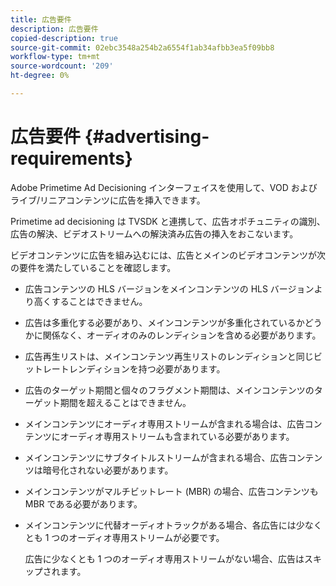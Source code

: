 ```yaml
---
title: 広告要件
description: 広告要件
copied-description: true
source-git-commit: 02ebc3548a254b2a6554f1ab34afbb3ea5f09bb8
workflow-type: tm+mt
source-wordcount: '209'
ht-degree: 0%

---
```


# 広告要件 {#advertising-requirements}

Adobe Primetime Ad Decisioning インターフェイスを使用して、VOD およびライブ/リニアコンテンツに広告を挿入できます。

Primetime ad decisioning は TVSDK と連携して、広告オポチュニティの識別、広告の解決、ビデオストリームへの解決済み広告の挿入をおこないます。

ビデオコンテンツに広告を組み込むには、広告とメインのビデオコンテンツが次の要件を満たしていることを確認します。

* 広告コンテンツの HLS バージョンをメインコンテンツの HLS バージョンより高くすることはできません。
* 広告は多重化する必要があり、メインコンテンツが多重化されているかどうかに関係なく、オーディオのみのレンディションを含める必要があります。
* 広告再生リストは、メインコンテンツ再生リストのレンディションと同じビットレートレンディションを持つ必要があります。
* 広告のターゲット期間と個々のフラグメント期間は、メインコンテンツのターゲット期間を超えることはできません。
* メインコンテンツにオーディオ専用ストリームが含まれる場合は、広告コンテンツにオーディオ専用ストリームも含まれている必要があります。
* メインコンテンツにサブタイトルストリームが含まれる場合、広告コンテンツは暗号化されない必要があります。
* メインコンテンツがマルチビットレート (MBR) の場合、広告コンテンツも MBR である必要があります。
* メインコンテンツに代替オーディオトラックがある場合、各広告には少なくとも 1 つのオーディオ専用ストリームが必要です。

  広告に少なくとも 1 つのオーディオ専用ストリームがない場合、広告はスキップされます。
